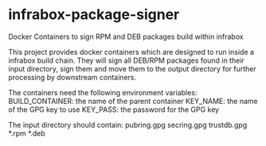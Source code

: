 # infrabox-package-signer
Docker Containers to sign RPM and DEB packages build within infrabox

This project provides docker containers which are designed to run inside a infrabox build chain.
They will sign all DEB/RPM packages found in their input directory, sign them and move them to the output directory for further processing by downstream containers.

The containers need the following environment variables:
  BUILD_CONTAINER: the name of the parent container
  KEY_NAME: the name of the GPG key to use
  KEY_PASS: the password for the GPG key

The input directory should contain:
  pubring.gpg
  secring.gpg
  trustdb.gpg
  *.rpm
  *.deb
